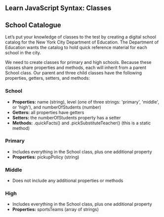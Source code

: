 ## Learn JavaScript Syntax: Classes

## School Catalogue

Let’s put your knowledge of classes to the test by creating a digital school catalog for the New York City Department of Education. The Department of Education wants the catalog to hold quick reference material for each school in the city.

We need to create classes for primary and high schools. Because these classes share properties and methods, each will inherit from a parent School class. Our parent and three child classes have the following properties, getters, setters, and methods:

### School

- **Properties:** name (string), level (one of three strings: 'primary', 'middle', or 'high'), and numberOfStudents (number)
- **Getters:** all properties have getters
- **Setters:** the numberOfStudents property has a setter
- **Methods:** .quickFacts() and .pickSubstituteTeacher() (this is a static method)

### Primary

- Includes everything in the School class, plus one additional property
- **Properties:** pickupPolicy (string)

### Middle

- Does not include any additional properties or methods

### High

- Includes everything in the School class, plus one additional property
- **Properties:** sportsTeams (array of strings)

